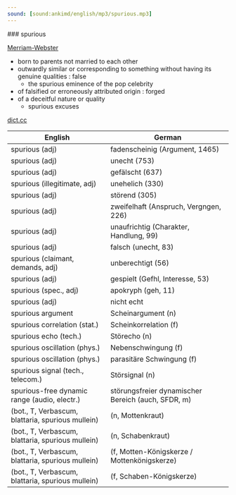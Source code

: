 ```yaml
---
sound: [sound:ankimd/english/mp3/spurious.mp3]
---
```


\### spurious

[Merriam-Webster](https://www.merriam-webster.com/dictionary/spurious)

- born to parents not married to each other
- outwardly similar or corresponding to something without having its genuine qualities : false
    - the spurious eminence of the pop celebrity
- of falsified or erroneously attributed origin : forged
- of a deceitful nature or quality
    - spurious excuses

[dict.cc](https://www.dict.cc/spurious)

| English        | German       |
| -------------- | ------------ |
| spurious (adj) | fadenscheinig (Argument, 1465) |
| spurious (adj) | unecht (753) |
| spurious (adj) | gefälscht (637) |
| spurious (illegitimate, adj) | unehelich (330) |
| spurious (adj) | störend (305) |
| spurious (adj) | zweifelhaft (Anspruch, Vergngen, 226) |
| spurious (adj) | unaufrichtig (Charakter, Handlung, 99) |
| spurious (adj) | falsch (unecht, 83) |
| spurious (claimant, demands, adj) | unberechtigt (56) |
| spurious (adj) | gespielt (Gefhl, Interesse, 53) |
| spurious (spec., adj) | apokryph (geh, 11) |
| spurious (adj) | nicht echt |
| spurious argument | Scheinargument (n) |
| spurious correlation (stat.) | Scheinkorrelation (f) |
| spurious echo (tech.) | Störecho (n) |
| spurious oscillation (phys.) | Nebenschwingung (f) |
| spurious oscillation (phys.) | parasitäre Schwingung (f) |
| spurious signal (tech., telecom.) | Störsignal (n) |
| spurious-free dynamic range <SFDR> (audio, electr.) | störungsfreier dynamischer Bereich (auch, SFDR, m) |
|  (bot., T, Verbascum, blattaria, spurious mullein) |  (n, Mottenkraut) |
|  (bot., T, Verbascum, blattaria, spurious mullein) |  (n, Schabenkraut) |
|  (bot., T, Verbascum, blattaria, spurious mullein) |  (f, Motten-Königskerze / Mottenkönigskerze) |
|  (bot., T, Verbascum, blattaria, spurious mullein) |  (f, Schaben-Königskerze) |
